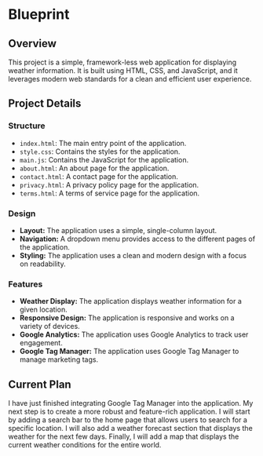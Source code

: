 # Blueprint

## Overview

This project is a simple, framework-less web application for displaying weather information. It is built using HTML, CSS, and JavaScript, and it leverages modern web standards for a clean and efficient user experience.

## Project Details

### Structure

*   `index.html`: The main entry point of the application.
*   `style.css`: Contains the styles for the application.
*   `main.js`: Contains the JavaScript for the application.
*   `about.html`: An about page for the application.
*   `contact.html`: A contact page for the application.
*   `privacy.html`: A privacy policy page for the application.
*   `terms.html`: A terms of service page for the application.

### Design

*   **Layout:** The application uses a simple, single-column layout.
*   **Navigation:** A dropdown menu provides access to the different pages of the application.
*   **Styling:** The application uses a clean and modern design with a focus on readability.

### Features

*   **Weather Display:** The application displays weather information for a given location.
*   **Responsive Design:** The application is responsive and works on a variety of devices.
*   **Google Analytics:** The application uses Google Analytics to track user engagement.
*   **Google Tag Manager:** The application uses Google Tag Manager to manage marketing tags.

## Current Plan

I have just finished integrating Google Tag Manager into the application. My next step is to create a more robust and feature-rich application. I will start by adding a search bar to the home page that allows users to search for a specific location. I will also add a weather forecast section that displays the weather for the next few days. Finally, I will add a map that displays the current weather conditions for the entire world.
